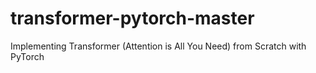 # transformer-pytorch-master
Implementing Transformer (Attention is All You Need) from Scratch with PyTorch
